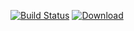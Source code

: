 [![Build Status](https://travis-ci.org/freemint/toswin2.svg?branch=master)](https://travis-ci.org/freemint/toswin2) [ ![Download](https://api.bintray.com/packages/freemint/freemint/toswin2/images/download.svg) ](https://bintray.com/freemint/freemint/toswin2/_latestVersion)
